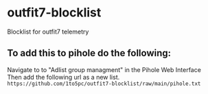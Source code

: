 # outfit7-blocklist
Blocklist for outfit7 telemetry
## To add this to pihole do the following:
Navigate to to "Adlist group managment" in the Pihole Web Interface   
Then add the following url as a new list.
`https://github.com/1to5pc/outfit7-blocklist/raw/main/pihole.txt`

